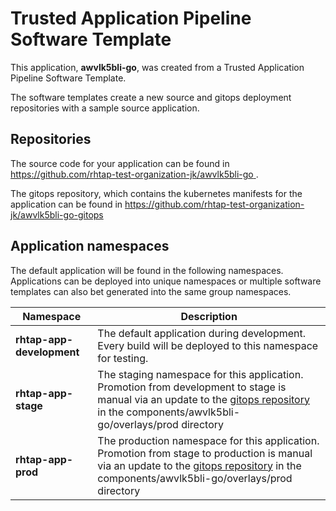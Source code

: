 # Trusted Application Pipeline Software Template

This application, **awvlk5bli-go**, was created from a Trusted Application Pipeline Software Template.

The software templates create a new source and gitops deployment repositories with a sample source application. 

## Repositories

The source code for your application can be found in [https://github.com/rhtap-test-organization-jk/awvlk5bli-go ](https://github.com/rhtap-test-organization-jk/awvlk5bli-go ).
 
The gitops repository, which contains the kubernetes manifests for the application can be found in 
[https://github.com/rhtap-test-organization-jk/awvlk5bli-go-gitops ](https://github.com/rhtap-test-organization-jk/awvlk5bli-go-gitops ) 

## Application namespaces 

The default application will be found in the following namespaces. Applications can be deployed into unique namespaces or multiple software templates can also bet generated into the same group namespaces.  

|  Namespace   |  Description   |  
| -------- | -------- |   
| **rhtap-app-development** | The default application during development. Every build will be deployed to this namespace for testing. | 
| **rhtap-app-stage** | The staging namespace for this application. Promotion from development to stage is manual via an update to the [gitops repository](https://github.com/rhtap-test-organization-jk/awvlk5bli-go-gitops ) in the components/awvlk5bli-go/overlays/prod directory |  
| **rhtap-app-prod** | The production namespace for this application. Promotion from stage to production is manual via an update to the [gitops repository](https://github.com/rhtap-test-organization-jk/awvlk5bli-go-gitops ) in the components/awvlk5bli-go/overlays/prod directory | 
